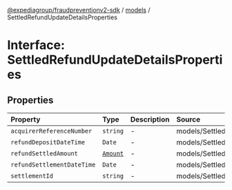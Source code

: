 [@expediagroup/fraudpreventionv2-sdk](../../index.md) / [models](../index.md) / SettledRefundUpdateDetailsProperties

# Interface: SettledRefundUpdateDetailsProperties

## Properties

| Property | Type | Description | Source |
| :------ | :------ | :------ | :------ |
| `acquirerReferenceNumber` | `string` | - | models/SettledRefundUpdateDetails.ts:75 |
| `refundDepositDateTime` | `Date` | - | models/SettledRefundUpdateDetails.ts:74 |
| `refundSettledAmount` | [`Amount`](../classes/Amount.md) | - | models/SettledRefundUpdateDetails.ts:77 |
| `refundSettlementDateTime` | `Date` | - | models/SettledRefundUpdateDetails.ts:73 |
| `settlementId` | `string` | - | models/SettledRefundUpdateDetails.ts:76 |
